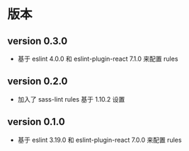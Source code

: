# 版本

## version 0.3.0

* 基于 eslint 4.0.0 和 eslint-plugin-react 7.1.0 来配置 rules

## version 0.2.0

* 加入了 sass-lint rules 基于 1.10.2 设置

## version 0.1.0

* 基于 eslint 3.19.0 和 eslint-plugin-react 7.0.0 来配置 rules



